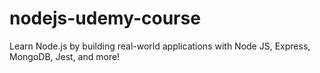 # nodejs-udemy-course
Learn Node.js by building real-world applications with Node JS, Express, MongoDB, Jest, and more!
